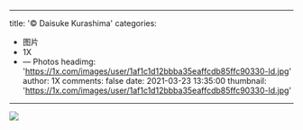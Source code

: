 
---
title: '© Daisuke Kurashima'
categories: 
 - 图片
 - 1X
 - — Photos
headimg: 'https://1x.com/images/user/1af1c1d12bbba35eaffcdb85ffc90330-ld.jpg'
author: 1X
comments: false
date: 2021-03-23 13:35:00
thumbnail: 'https://1x.com/images/user/1af1c1d12bbba35eaffcdb85ffc90330-ld.jpg'
---

<div>   
<img src="https://1x.com/images/user/1af1c1d12bbba35eaffcdb85ffc90330-ld.jpg" referrerpolicy="no-referrer">  
</div>
            